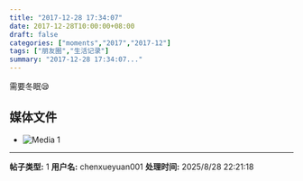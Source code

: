 ```yaml
---
title: "2017-12-28 17:34:07"
date: 2017-12-28T10:00:00+08:00
draft: false
categories: ["moments","2017","2017-12"]
tags: ["朋友圈","生活记录"]
summary: "2017-12-28 17:34:07..."
---
```


需要冬眠😪

## 媒体文件

- ![Media 1](/Moments/photos/2017-12-28/201712281734070.jpg)

---

**帖子类型:** 1
**用户名:** chenxueyuan001
**处理时间:** 2025/8/28 22:21:18